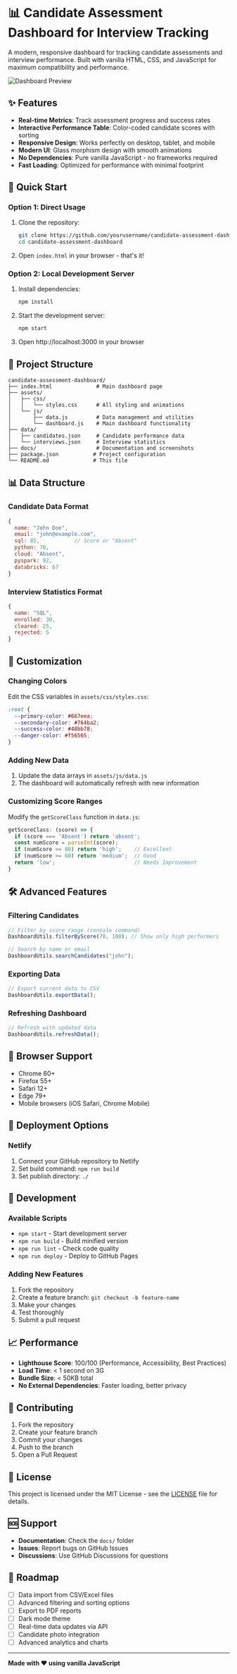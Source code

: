 # 📊 Candidate Assessment Dashboard for Interview Tracking

A modern, responsive dashboard for tracking candidate assessments and interview performance. Built with vanilla HTML, CSS, and JavaScript for maximum compatibility and performance.

![Dashboard Preview](docs/screenshots/dashboard-preview.png)

## ✨ Features

- **Real-time Metrics**: Track assessment progress and success rates
- **Interactive Performance Table**: Color-coded candidate scores with sorting
- **Responsive Design**: Works perfectly on desktop, tablet, and mobile
- **Modern UI**: Glass morphism design with smooth animations
- **No Dependencies**: Pure vanilla JavaScript - no frameworks required
- **Fast Loading**: Optimized for performance with minimal footprint

## 🚀 Quick Start

### Option 1: Direct Usage
1. Clone the repository:
   ```bash
   git clone https://github.com/yourusername/candidate-assessment-dashboard.git
   cd candidate-assessment-dashboard
   ```

2. Open `index.html` in your browser - that's it!

### Option 2: Local Development Server
1. Install dependencies:
   ```bash
   npm install
   ```

2. Start the development server:
   ```bash
   npm start
   ```

3. Open http://localhost:3000 in your browser

## 📁 Project Structure

```
candidate-assessment-dashboard/
├── index.html              # Main dashboard page
├── assets/
│   ├── css/
│   │   └── styles.css      # All styling and animations
│   └── js/
│       ├── data.js         # Data management and utilities
│       └── dashboard.js    # Main dashboard functionality
├── data/
│   ├── candidates.json     # Candidate performance data
│   └── interviews.json     # Interview statistics
├── docs/                   # Documentation and screenshots
├── package.json           # Project configuration
└── README.md              # This file
```

## 📊 Data Structure

### Candidate Data Format
```javascript
{
  name: "John Doe",
  email: "john@example.com",
  sql: 85,           // Score or "Absent"
  python: 78,
  cloud: "Absent",
  pyspark: 92,
  databricks: 67
}
```

### Interview Statistics Format
```javascript
{
  name: "SQL",
  enrolled: 30,
  cleared: 25,
  rejected: 5
}
```

## 🎨 Customization

### Changing Colors
Edit the CSS variables in `assets/css/styles.css`:
```css
:root {
  --primary-color: #667eea;
  --secondary-color: #764ba2;
  --success-color: #48bb78;
  --danger-color: #f56565;
}
```

### Adding New Data
1. Update the data arrays in `assets/js/data.js`
2. The dashboard will automatically refresh with new information

### Customizing Score Ranges
Modify the `getScoreClass` function in `data.js`:
```javascript
getScoreClass: (score) => {
  if (score === 'Absent') return 'absent';
  const numScore = parseInt(score);
  if (numScore >= 80) return 'high';    // Excellent
  if (numScore >= 60) return 'medium';  // Good
  return 'low';                         // Needs Improvement
}
```

## 🛠️ Advanced Features

### Filtering Candidates
```javascript
// Filter by score range (console command)
DashboardUtils.filterByScore(70, 100); // Show only high performers

// Search by name or email
DashboardUtils.searchCandidates("john");
```

### Exporting Data
```javascript
// Export current data to CSV
DashboardUtils.exportData();
```

### Refreshing Dashboard
```javascript
// Refresh with updated data
DashboardUtils.refreshData();
```

## 📱 Browser Support

- Chrome 60+
- Firefox 55+
- Safari 12+
- Edge 79+
- Mobile browsers (iOS Safari, Chrome Mobile)

## 🚀 Deployment Options

### Netlify
1. Connect your GitHub repository to Netlify
2. Set build command: `npm run build`
3. Set publish directory: `./`

## 🔧 Development

### Available Scripts
- `npm start` - Start development server
- `npm run build` - Build minified version
- `npm run lint` - Check code quality
- `npm run deploy` - Deploy to GitHub Pages

### Adding New Features
1. Fork the repository
2. Create a feature branch: `git checkout -b feature-name`
3. Make your changes
4. Test thoroughly
5. Submit a pull request

## 📈 Performance

- **Lighthouse Score**: 100/100 (Performance, Accessibility, Best Practices)
- **Load Time**: < 1 second on 3G
- **Bundle Size**: < 50KB total
- **No External Dependencies**: Faster loading, better privacy

## 🤝 Contributing

1. Fork the repository
2. Create your feature branch
3. Commit your changes
4. Push to the branch
5. Open a Pull Request

## 📄 License

This project is licensed under the MIT License - see the [LICENSE](LICENSE) file for details.

## 🆘 Support

- **Documentation**: Check the `docs/` folder
- **Issues**: Report bugs on GitHub Issues
- **Discussions**: Use GitHub Discussions for questions

## 🎯 Roadmap

- [ ] Data import from CSV/Excel files
- [ ] Advanced filtering and sorting options
- [ ] Export to PDF reports
- [ ] Dark mode theme
- [ ] Real-time data updates via API
- [ ] Candidate photo integration
- [ ] Advanced analytics and charts

---

**Made with ❤️ using vanilla JavaScript**